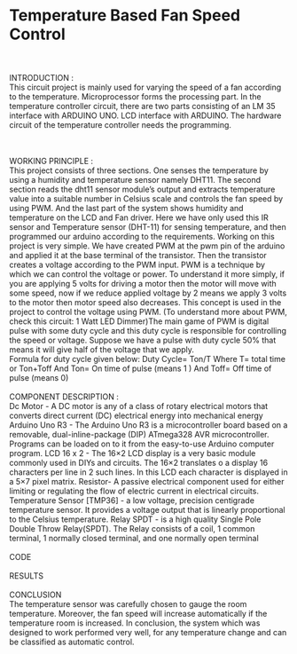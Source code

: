 # Temperature Based Fan Speed Control
<br><br>
INTRODUCTION : <br>
This circuit project is mainly used for varying the speed of a fan according to the temperature.
Microprocessor forms the processing part. In the temperature controller circuit, there are two parts
consisting of an LM 35 interface with ARDUINO UNO. LCD interface with ARDUINO. The hardware
circuit of the temperature controller needs the programming.

<br><br>
WORKING PRINCIPLE : <br>
This project consists of three sections. One senses the temperature by using a humidity and
temperature sensor namely DHT11. The second section reads the dht11 sensor module’s output
and extracts temperature value into a suitable number in Celsius scale and controls the fan
speed by using PWM. And the last part of the system shows humidity and temperature on the
LCD and Fan driver. Here we have only used this IR sensor and Temperature sensor (DHT-11)
for sensing temperature, and then programmed our arduino according to the requirements.
Working on this project is very simple. We have created PWM at the pwm pin of the arduino and
applied it at the base terminal of the transistor. Then the transistor creates a voltage according to
the PWM input. PWM is a technique by which we can control the voltage or power. To
understand it more simply, if you are applying 5 volts for driving a motor then the motor will
move with some speed, now if we reduce applied voltage by 2 means we apply 3 volts to the
motor then motor speed also decreases. This concept is used in the project to control the voltage
using PWM. (To understand more about PWM, check this circuit: 1 Watt LED Dimmer)The main
game of PWM is digital pulse with some duty cycle and this duty cycle is responsible for controlling the speed or voltage.
Suppose we have a pulse with duty cycle 50% that means it will give half of the voltage that we apply.
<br>
Formula for duty cycle given below:
Duty Cycle= Ton/T
Where T= total time or Ton+Toff
And Ton= On time of pulse (means 1 )
And Toff= Off time of pulse (means 0)
<br><br>
COMPONENT DESCRIPTION : <br>
Dc Motor - A DC motor is any of a class of rotary electrical motors that converts direct current
(DC) electrical energy into mechanical energy
Arduino Uno R3 - The Arduino Uno R3 is a microcontroller board based on a removable,
dual-inline-package (DIP) ATmega328 AVR microcontroller. Programs can be loaded on to it
from the easy-to-use Arduino computer program.
LCD 16 x 2 - The 16×2 LCD display is a very basic module commonly used in DIYs and circuits.
The 16×2 translates o a display 16 characters per line in 2 such lines. In this LCD each character
is displayed in a 5×7 pixel matrix.
Resistor- A passive electrical component used for either limiting or regulating the flow of
electric current in electrical circuits.
Temperature Sensor [TMP36] - a low voltage, precision centigrade temperature sensor. It
provides a voltage output that is linearly proportional to the Celsius temperature.
Relay SPDT - is a high quality Single Pole Double Throw Relay(SPDT). The Relay consists of a
coil, 1 common terminal, 1 normally closed terminal, and one normally open terminal
<br><br>
CODE
<br><br>
RESULTS
<br><br>
CONCLUSION <br>
The temperature sensor was carefully chosen to gauge the room temperature. Moreover, the fan speed
will increase automatically if the temperature room is increased. In conclusion, the system which was
designed to work performed very well, for any temperature change and can be classified as automatic
control.
